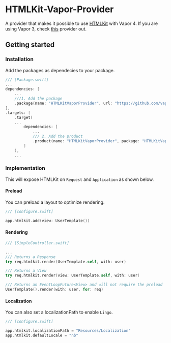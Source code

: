 # HTMLKit-Vapor-Provider

A provider that makes it possible to use [HTMLKit](https://github.com/vapor-community/HTMLKit) with Vapor 4. If you are using Vapor 3, check [this](https://github.com/MatsMoll/htmlkit-vapor-3-provider) provider out.

## Getting started

### Installation

Add the packages as dependecies to your package.

```swift
/// [Package.swift]
...
dependencies: [
    ...
    ///1. Add the package
    .package(name: "HTMLKitVaporProvider", url: "https://github.com/vapor-community/htmlkit-vapor-provider.git", from: "1.2.0")
],
.targets: [
    .target(
    ...
        dependencies: [
            ...
            /// 2. Add the product
            .product(name: "HTMLKitVaporProvider", package: "HTMLKitVaporProvider")
        ]
    ),
    ...
```

### Implementation

This will expose HTMLKit on `Request` and `Application` as shown below.

#### Preload

You can preload a layout to optimize rendering.

```swift
/// [configure.swift]

app.htmlkit.add(view: UserTemplate())
```

#### Rendering

```swift
/// [SimpleController.swift]

...
/// Returns a Response
try req.htmlkit.render(UserTemplate.self, with: user)

/// Returns a View
try req.htmlkit.render(view: UserTemplate.self, with: user)

/// Returns an EventLoopFuture<View> and will not require the preload
UserTemplate().render(with: user, for: req)
```

#### Localization

You can also set a localizationPath to enable `Lingo`.

```swift
/// [configure.swift]

app.htmlkit.localizationPath = "Resources/Localization"
app.htmlkit.defaultLocale = "nb"
```
